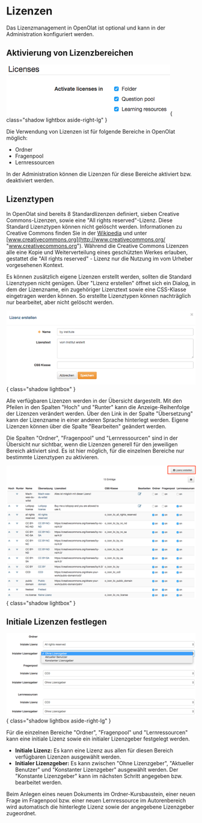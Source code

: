 # Lizenzen

Das Lizenzmanagement in OpenOlat ist optional und kann in der Administration
konfiguriert werden.

## Aktivierung von Lizenzbereichen

![](assets/LizenzMgmt_aktivieren_EN.png){ class="shadow lightbox aside-right-lg" }

Die Verwendung von Lizenzen ist für folgende Bereiche in OpenOlat möglich:

  * Ordner
  * Fragenpool
  * Lernressourcen

In der Administration können die Lizenzen für diese Bereiche aktiviert bzw.
deaktiviert werden.

## Lizenztypen

In OpenOlat sind bereits 8 Standardlizenzen definiert, sieben Creative
Commons-Lizenzen, sowie eine "All rights reserved"-Lizenz. Diese Standard
Lizenztypen können nicht gelöscht werden. Informationen zu Creative Commons
finden Sie in der [Wikipedia](http://de.wikipedia.org/wiki/Creative_Commons
"Wikipedia") und unter
[www.creativecommons.org](http://www.creativecommons.org/
"www.creativecommons.org"). Während die Creative Commons Lizenzen alle eine
Kopie und Weiterverteilung eines geschützten Werkes erlauben, gestattet die
"All rights reserved" - Lizenz nur die Nutzung im vom Urheber vorgesehenen
Kontext.

Es können zusätzlich eigene Lizenzen erstellt werden, sollten die Standard
Lizenztypen nicht genügen. Über "Lizenz erstellen" öffnet sich ein Dialog, in
dem der Lizenzname, ein zugehöriger Lizenztext sowie eine CSS-Klasse
eingetragen werden können. So erstellte Lizenztypen können nachträglich nur
bearbeitet, aber nicht gelöscht werden.

![](assets/LizenzMgmt_eigeneLizenz_DE.png){ class="shadow lightbox" }

  

Alle verfügbaren Lizenzen werden in der Übersicht dargestellt. Mit den Pfeilen
in den Spalten "Hoch" und "Runter" kann die Anzeige-Reihenfolge der Lizenzen
verändert werden. Über den Link in der Spalte "Übersetzung" kann der
Lizenzname in einer anderen Sprache hinterlegt werden. Eigene Lizenzen können
über die Spalte "Bearbeiten" geändert werden.

Die Spalten "Ordner", "Fragenpool" und "Lernressourcen" sind in der Übersicht
nur sichtbar, wenn die Lizenzen generell für den jeweiligen Bereich aktiviert
sind. Es ist hier möglich, für die einzelnen Bereiche nur bestimmte
Lizenztypen zu aktivieren.

![](assets/LizenzMgmt_Lizenztypen_DE.png){ class="shadow lightbox" }

  

## Initiale Lizenzen festlegen

![](assets/LizenzMgmt_initiale_DE.png){ class="shadow lightbox aside-right-lg" }

Für die einzelnen Bereiche "Ordner", "Fragenpool" und "Lernressourcen" kann
eine initiale Lizenz sowie ein initialer Lizenzgeber festgelegt werden.

  *  **Initiale Lizenz:** Es kann eine Lizenz aus allen für diesen Bereich verfügbaren Lizenzen ausgewählt werden.
  *  **Initialer Lizenzgeber:** Es kann zwischen "Ohne Lizenzgeber", "Aktueller Benutzer" und "Konstanter Lizenzgeber" ausgewählt werden. Der "Konstante Lizenzgeber" kann im nächsten Schritt angegeben bzw. bearbeitet werden.

Beim Anlegen eines neuen Dokuments im Ordner-Kursbaustein, einer neuen Frage
im Fragenpool bzw. einer neuen Lernressource im Autorenbereich wird
automatisch die hinterlegte Lizenz sowie der angegebene Lizenzgeber
zugeordnet.

  

